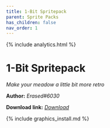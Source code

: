 ```yaml
---
title: 1-Bit Spritepack
parent: Sprite Packs
has_children: false
nav_order: 1
---
```


{% include analytics.html %}

# 1-Bit Spritepack
*Make your meadow a little bit more retro*

**Author:** *Erased#6030*

**Download link:** *[Download](https://drive.google.com/file/d/1V8kQnzWs5mt_ddoFK5-sNA63TsR4lSIr/view?usp=sharing)*

{% include graphics_install.md %}
